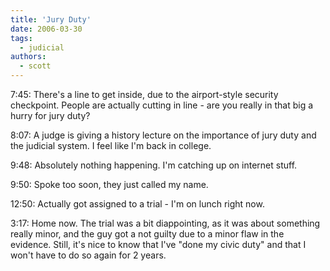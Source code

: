 ```yaml
---
title: 'Jury Duty'
date: 2006-03-30
tags:
  - judicial
authors:
  - scott
---
```


7:45: There's a line to get inside, due to the airport-style security checkpoint. People are actually cutting in line - are you really in that big a hurry for jury duty?

8:07: A judge is giving a history lecture on the importance of jury duty and the judicial system. I feel like I'm back in college.

9:48: Absolutely nothing happening. I'm catching up on internet stuff.

9:50: Spoke too soon, they just called my name.

12:50: Actually got assigned to a trial - I'm on lunch right now.

3:17: Home now. The trial was a bit diappointing, as it was about something really minor, and the guy got a not guilty due to a minor flaw in the evidence. Still, it's nice to know that I've "done my civic duty" and that I won't have to do so again for 2 years.
